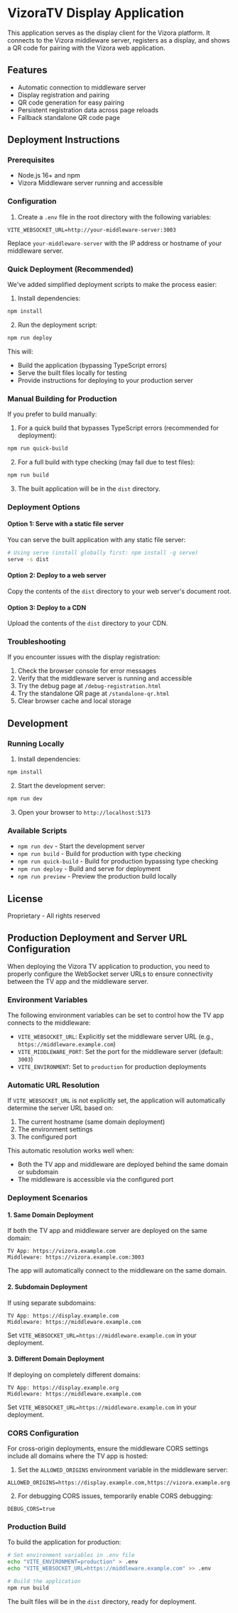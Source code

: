 # VizoraTV Display Application

This application serves as the display client for the Vizora platform. It connects to the Vizora middleware server, registers as a display, and shows a QR code for pairing with the Vizora web application.

## Features

- Automatic connection to middleware server
- Display registration and pairing
- QR code generation for easy pairing
- Persistent registration data across page reloads
- Fallback standalone QR code page

## Deployment Instructions

### Prerequisites

- Node.js 16+ and npm
- Vizora Middleware server running and accessible

### Configuration

1. Create a `.env` file in the root directory with the following variables:

```
VITE_WEBSOCKET_URL=http://your-middleware-server:3003
```

Replace `your-middleware-server` with the IP address or hostname of your middleware server.

### Quick Deployment (Recommended)

We've added simplified deployment scripts to make the process easier:

1. Install dependencies:

```bash
npm install
```

2. Run the deployment script:

```bash
npm run deploy
```

This will:
- Build the application (bypassing TypeScript errors)
- Serve the built files locally for testing
- Provide instructions for deploying to your production server

### Manual Building for Production

If you prefer to build manually:

1. For a quick build that bypasses TypeScript errors (recommended for deployment):

```bash
npm run quick-build
```

2. For a full build with type checking (may fail due to test files):

```bash
npm run build
```

3. The built application will be in the `dist` directory.

### Deployment Options

#### Option 1: Serve with a static file server

You can serve the built application with any static file server:

```bash
# Using serve (install globally first: npm install -g serve)
serve -s dist
```

#### Option 2: Deploy to a web server

Copy the contents of the `dist` directory to your web server's document root.

#### Option 3: Deploy to a CDN

Upload the contents of the `dist` directory to your CDN.

### Troubleshooting

If you encounter issues with the display registration:

1. Check the browser console for error messages
2. Verify that the middleware server is running and accessible
3. Try the debug page at `/debug-registration.html`
4. Try the standalone QR page at `/standalone-qr.html`
5. Clear browser cache and local storage

## Development

### Running Locally

1. Install dependencies:

```bash
npm install
```

2. Start the development server:

```bash
npm run dev
```

3. Open your browser to `http://localhost:5173`

### Available Scripts

- `npm run dev` - Start the development server
- `npm run build` - Build for production with type checking
- `npm run quick-build` - Build for production bypassing type checking
- `npm run deploy` - Build and serve for deployment
- `npm run preview` - Preview the production build locally

## License

Proprietary - All rights reserved

## Production Deployment and Server URL Configuration

When deploying the Vizora TV application to production, you need to properly configure the WebSocket server URLs to ensure connectivity between the TV app and the middleware server.

### Environment Variables

The following environment variables can be set to control how the TV app connects to the middleware:

- `VITE_WEBSOCKET_URL`: Explicitly set the middleware server URL (e.g., `https://middleware.example.com`)
- `VITE_MIDDLEWARE_PORT`: Set the port for the middleware server (default: `3003`)
- `VITE_ENVIRONMENT`: Set to `production` for production deployments

### Automatic URL Resolution

If `VITE_WEBSOCKET_URL` is not explicitly set, the application will automatically determine the server URL based on:

1. The current hostname (same domain deployment)
2. The environment settings
3. The configured port

This automatic resolution works well when:
- Both the TV app and middleware are deployed behind the same domain or subdomain
- The middleware is accessible via the configured port

### Deployment Scenarios

#### 1. Same Domain Deployment

If both the TV app and middleware server are deployed on the same domain:

```
TV App: https://vizora.example.com
Middleware: https://vizora.example.com:3003
```

The app will automatically connect to the middleware on the same domain.

#### 2. Subdomain Deployment

If using separate subdomains:

```
TV App: https://display.example.com
Middleware: https://middleware.example.com
```

Set `VITE_WEBSOCKET_URL=https://middleware.example.com` in your deployment.

#### 3. Different Domain Deployment

If deploying on completely different domains:

```
TV App: https://display.example.org
Middleware: https://middleware.example.com
```

Set `VITE_WEBSOCKET_URL=https://middleware.example.com` in your deployment.

### CORS Configuration

For cross-origin deployments, ensure the middleware CORS settings include all domains where the TV app is hosted:

1. Set the `ALLOWED_ORIGINS` environment variable in the middleware server:

```
ALLOWED_ORIGINS=https://display.example.com,https://vizora.example.org
```

2. For debugging CORS issues, temporarily enable CORS debugging:

```
DEBUG_CORS=true
```

### Production Build

To build the application for production:

```bash
# Set environment variables in .env file
echo "VITE_ENVIRONMENT=production" > .env
echo "VITE_WEBSOCKET_URL=https://middleware.example.com" >> .env

# Build the application
npm run build
```

The built files will be in the `dist` directory, ready for deployment. 
